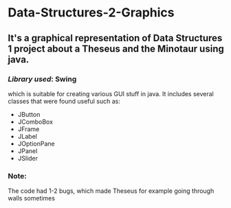 # Data-Structures-2-Graphics

## It's a graphical representation of Data Structures 1 project about a Theseus and the Minotaur using java.

### *Library used*: **Swing**  
which is suitable for creating various GUI stuff in java. It includes several classes that were found useful such as:
* JButton
* JComboBox
* JFrame
* JLabel
* JOptionPane
* JPanel
* JSlider

### Note:  
The code had 1-2 bugs, which made Theseus for example going through walls sometimes
